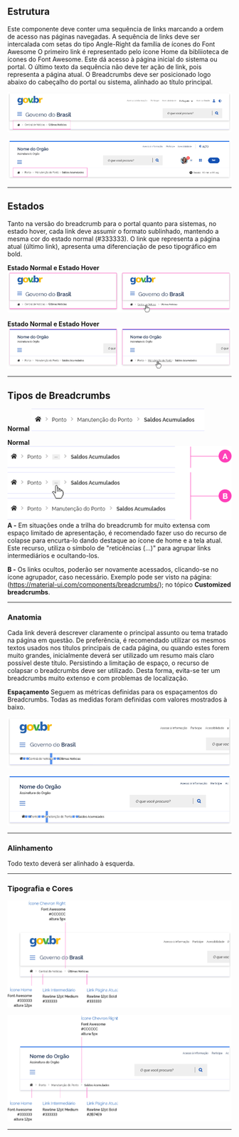## Estrutura

Este componente deve conter uma sequência de links marcando a ordem de acesso nas páginas navegadas. A sequência de links deve ser intercalada com setas do tipo Angle-Right da família de ícones do Font Awesome O primeiro link é representado pelo ícone Home da bibliioteca de ícones do Font Awesome. Este dá acesso à página inicial do sistema ou portal. O último texto da sequência não deve ter ação de link, pois representa a página atual. O Breadcrumbs deve ser posicionado logo abaixo do cabeçalho do portal ou sistema, alinhado ao título principal.

![Anatomia](imagens/01_estrutura_breadcrumb_portal.png)

![Anatomia](imagens/02_estrutura_breadcrumb_sistemas.png)

---

## Estados

Tanto na versão do breadcrumb para o portal quanto para sistemas, no estado hover, cada link deve assumir o formato sublinhado, mantendo a mesma cor do estado normal (#333333). O link que representa a página atual (último link), apresenta uma diferenciação de peso tipográfico em bold.

**Estado Normal e Estado Hover**  
![Anatomia](imagens/03_estados_portal.png)

**Estado Normal e Estado Hover**
![Anatomia](imagens/04_estados_sistemas.png)

---

## Tipos de Breadcrumbs

**Normal**
![Anatomia](imagens/05_tipo_normal.png)

**Normal**
![Anatomia](imagens/06_tipo_colapsado.png)
**A -** Em situações onde a trilha do breadcrumb for muito extensa com espaço limitado de apresentação, é recomendado fazer uso do recurso de colapse para encurta-lo dando destaque ao ícone de home e a tela atual. Este recurso, utiliza o símbolo de "reticências (...)" para agrupar links intermediários e ocultando-los.

**B -** Os links ocultos, poderão ser novamente acessados, clicando-se no ícone agrupador, caso necessário.
Exemplo pode ser visto na página: (https://material-ui.com/components/breadcrumbs/); no tópico **Customized breadcrumbs**.

---

### Anatomia

Cada link deverá descrever claramente o principal assunto ou tema tratado na página em questão. De preferência, é recomendado utilizar os mesmos textos usados nos títulos principais de cada página, ou quando estes forem muito grandes, inicialmente deverá ser utilizado um resumo mais claro possível deste título. Persistindo a limitação de espaço, o recurso de colapsar o breadcrumbs deve ser utilizado. Desta forma, evita-se ter um breadcrumbs muito extenso e com problemas de localização.

**Espaçamento**
Seguem as métricas definidas para os espaçamentos do Breadcrumbs. Todas as medidas foram definidas com valores mostrados à baixo.

![Anatomia](imagens/07_espacamentos_portal.png)

![Anatomia](imagens/08_espacamentos_sistemas.png)

---

### Alinhamento

Todo texto deverá ser alinhado à esquerda.

---

### Tipografia e Cores

![Anatomia](imagens/09_anatomia_portal.png)

![Anatomia](imagens/10_anatomia_sistemas.png)

---
